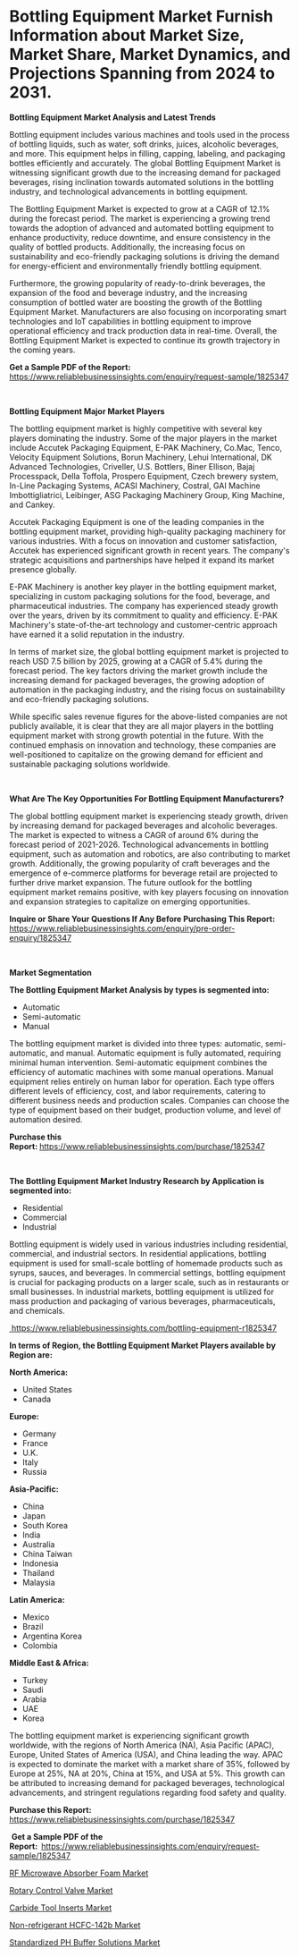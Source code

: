<p><h1>Bottling Equipment Market Furnish Information about Market Size, Market Share, Market Dynamics, and Projections Spanning from 2024 to 2031.</h1></p><p><strong>Bottling Equipment Market Analysis and Latest Trends</strong></p>
<p><p>Bottling equipment includes various machines and tools used in the process of bottling liquids, such as water, soft drinks, juices, alcoholic beverages, and more. This equipment helps in filling, capping, labeling, and packaging bottles efficiently and accurately. The global Bottling Equipment Market is witnessing significant growth due to the increasing demand for packaged beverages, rising inclination towards automated solutions in the bottling industry, and technological advancements in bottling equipment.</p><p>The Bottling Equipment Market is expected to grow at a CAGR of 12.1% during the forecast period. The market is experiencing a growing trend towards the adoption of advanced and automated bottling equipment to enhance productivity, reduce downtime, and ensure consistency in the quality of bottled products. Additionally, the increasing focus on sustainability and eco-friendly packaging solutions is driving the demand for energy-efficient and environmentally friendly bottling equipment.</p><p>Furthermore, the growing popularity of ready-to-drink beverages, the expansion of the food and beverage industry, and the increasing consumption of bottled water are boosting the growth of the Bottling Equipment Market. Manufacturers are also focusing on incorporating smart technologies and IoT capabilities in bottling equipment to improve operational efficiency and track production data in real-time. Overall, the Bottling Equipment Market is expected to continue its growth trajectory in the coming years.</p></p>
<p><strong>Get a Sample PDF of the Report:&nbsp;</strong> <a href="https://www.reliablebusinessinsights.com/enquiry/request-sample/1825347">https://www.reliablebusinessinsights.com/enquiry/request-sample/1825347</a></p>
<p>&nbsp;</p>
<p><strong>Bottling Equipment Major Market Players</strong></p>
<p><p>The bottling equipment market is highly competitive with several key players dominating the industry. Some of the major players in the market include Accutek Packaging Equipment, E-PAK Machinery, Co.Mac, Tenco, Velocity Equipment Solutions, Borun Machinery, Lehui International, DK Advanced Technologies, Criveller, U.S. Bottlers, Biner Ellison, Bajaj Processpack, Della Toffola, Prospero Equipment, Czech brewery system, In-Line Packaging Systems, ACASI Machinery, Costral, GAI Machine Imbottigliatrici, Leibinger, ASG Packaging Machinery Group, King Machine, and Cankey.</p><p>Accutek Packaging Equipment is one of the leading companies in the bottling equipment market, providing high-quality packaging machinery for various industries. With a focus on innovation and customer satisfaction, Accutek has experienced significant growth in recent years. The company's strategic acquisitions and partnerships have helped it expand its market presence globally.</p><p>E-PAK Machinery is another key player in the bottling equipment market, specializing in custom packaging solutions for the food, beverage, and pharmaceutical industries. The company has experienced steady growth over the years, driven by its commitment to quality and efficiency. E-PAK Machinery's state-of-the-art technology and customer-centric approach have earned it a solid reputation in the industry.</p><p>In terms of market size, the global bottling equipment market is projected to reach USD 7.5 billion by 2025, growing at a CAGR of 5.4% during the forecast period. The key factors driving the market growth include the increasing demand for packaged beverages, the growing adoption of automation in the packaging industry, and the rising focus on sustainability and eco-friendly packaging solutions.</p><p>While specific sales revenue figures for the above-listed companies are not publicly available, it is clear that they are all major players in the bottling equipment market with strong growth potential in the future. With the continued emphasis on innovation and technology, these companies are well-positioned to capitalize on the growing demand for efficient and sustainable packaging solutions worldwide.</p></p>
<p>&nbsp;</p>
<p><strong>What Are The Key Opportunities For Bottling Equipment Manufacturers?</strong></p>
<p><p>The global bottling equipment market is experiencing steady growth, driven by increasing demand for packaged beverages and alcoholic beverages. The market is expected to witness a CAGR of around 6% during the forecast period of 2021-2026. Technological advancements in bottling equipment, such as automation and robotics, are also contributing to market growth. Additionally, the growing popularity of craft beverages and the emergence of e-commerce platforms for beverage retail are projected to further drive market expansion. The future outlook for the bottling equipment market remains positive, with key players focusing on innovation and expansion strategies to capitalize on emerging opportunities.</p></p>
<p><strong>Inquire or Share Your Questions If Any Before Purchasing This Report:</strong> <a href="https://www.reliablebusinessinsights.com/enquiry/pre-order-enquiry/1825347">https://www.reliablebusinessinsights.com/enquiry/pre-order-enquiry/1825347</a></p>
<p>&nbsp;</p>
<p><strong>Market Segmentation</strong></p>
<p><strong>The Bottling Equipment Market Analysis by types is segmented into:</strong></p>
<p><ul><li>Automatic</li><li>Semi-automatic</li><li>Manual</li></ul></p>
<p><p>The bottling equipment market is divided into three types: automatic, semi-automatic, and manual. Automatic equipment is fully automated, requiring minimal human intervention. Semi-automatic equipment combines the efficiency of automatic machines with some manual operations. Manual equipment relies entirely on human labor for operation. Each type offers different levels of efficiency, cost, and labor requirements, catering to different business needs and production scales. Companies can choose the type of equipment based on their budget, production volume, and level of automation desired.</p></p>
<p><strong>Purchase this Report:&nbsp;</strong><a href="https://www.reliablebusinessinsights.com/purchase/1825347">https://www.reliablebusinessinsights.com/purchase/1825347</a></p>
<p>&nbsp;</p>
<p><strong>The Bottling Equipment Market Industry Research by Application is segmented into:</strong></p>
<p><ul><li>Residential</li><li>Commercial</li><li>Industrial</li></ul></p>
<p><p>Bottling equipment is widely used in various industries including residential, commercial, and industrial sectors. In residential applications, bottling equipment is used for small-scale bottling of homemade products such as syrups, sauces, and beverages. In commercial settings, bottling equipment is crucial for packaging products on a larger scale, such as in restaurants or small businesses. In industrial markets, bottling equipment is utilized for mass production and packaging of various beverages, pharmaceuticals, and chemicals.</p></p>
<p><a href="https://www.reliablebusinessinsights.com/bottling-equipment-r1825347">&nbsp;https://www.reliablebusinessinsights.com/bottling-equipment-r1825347</a></p>
<p><strong>In terms of Region, the Bottling Equipment Market Players available by Region are:</strong></p>
<p>
    <p> <strong> North America: </strong>
        <ul>
            <li>United States</li>
            <li>Canada</li>
        </ul>
        </p> 
    <p> <strong> Europe: </strong>
        <ul>
            <li>Germany</li>
            <li>France</li>
            <li>U.K.</li>
            <li>Italy</li>
            <li>Russia</li>
        </ul>
        </p> 
    <p> <strong> Asia-Pacific: </strong>
        <ul>
            <li>China</li>
            <li>Japan</li>
            <li>South Korea</li>
            <li>India</li>
            <li>Australia</li>
            <li>China Taiwan</li>
            <li>Indonesia</li>
            <li>Thailand</li>
            <li>Malaysia</li>
        </ul>
        </p> 
    <p> <strong> Latin America: </strong>
        <ul>
            <li>Mexico</li>
            <li>Brazil</li>
            <li>Argentina Korea</li>
            <li>Colombia</li>
        </ul>
        </p> 
    <p> <strong> Middle East & Africa: </strong>
        <ul>
            <li>Turkey</li>
            <li>Saudi</li>
            <li>Arabia</li>
            <li>UAE</li>
            <li>Korea</li>
        </ul>
    </p>
    </p>
<p><p>The bottling equipment market is experiencing significant growth worldwide, with the regions of North America (NA), Asia Pacific (APAC), Europe, United States of America (USA), and China leading the way. APAC is expected to dominate the market with a market share of 35%, followed by Europe at 25%, NA at 20%, China at 15%, and USA at 5%. This growth can be attributed to increasing demand for packaged beverages, technological advancements, and stringent regulations regarding food safety and quality.</p></p>
<p><strong>Purchase this Report: </strong><a href="https://www.reliablebusinessinsights.com/purchase/1825347">https://www.reliablebusinessinsights.com/purchase/1825347</a></p>
<p>&nbsp;<strong>Get a Sample PDF of the Report:&nbsp;&nbsp;</strong><a href="https://www.reliablebusinessinsights.com/enquiry/request-sample/1825347">https://www.reliablebusinessinsights.com/enquiry/request-sample/1825347</a></p>
<p><strong></strong></p>
<p><p><a href="https://medium.com/@oliver.rampling568768/insights-into-rf-microwave-absorber-foam-market-share-and-competitive-landscape-for-period-from-262cc8b9531e">RF Microwave Absorber Foam Market</a></p><p><a href="https://github.com/bmorecock/Market-Research-Report-List-4/blob/main/rotary-control-valve-market.md">Rotary Control Valve Market</a></p><p><a href="https://github.com/drzsklfn31/Market-Research-Report-List-1/blob/main/carbide-tool-inserts-market.md">Carbide Tool Inserts Market</a></p><p><a href="https://www.linkedin.com/pulse/non-refrigerant-hcfc-142b-market-global-share-ranking-overall-p5usc?trackingId=OJByu5MWQOiWQaSQKm4R5g%3D%3D">Non-refrigerant HCFC-142b Market</a></p><p><a href="https://medium.com/@ruth.gibson8095/standardized-ph-buffer-solutions-market-size-share-trends-analysis-report-by-end-use-ccf7984fb0fd">Standardized PH Buffer Solutions Market</a></p></p>
